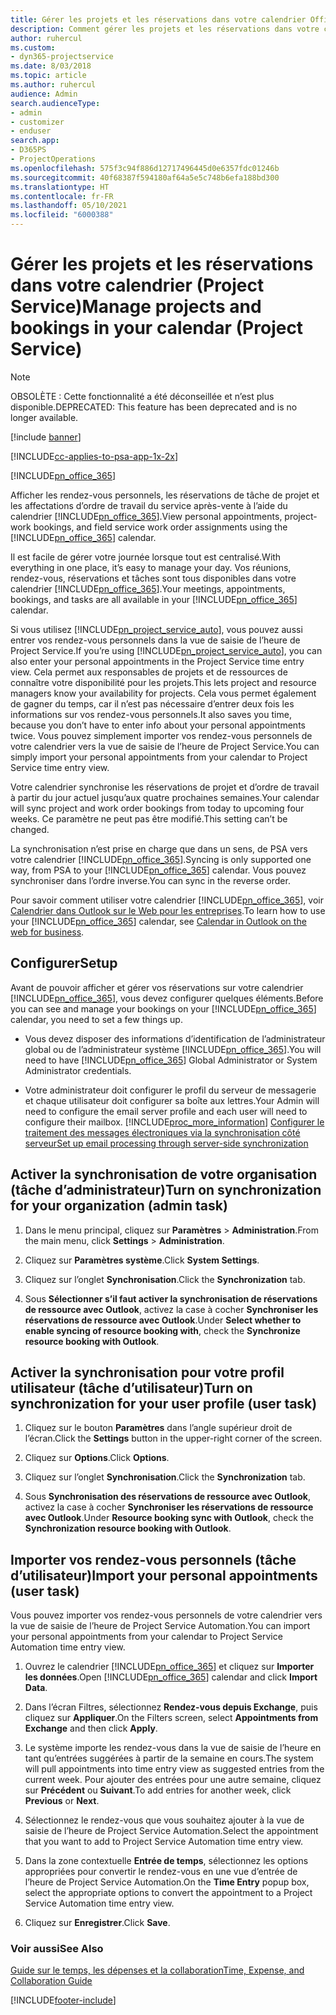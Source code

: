```yaml
---
title: Gérer les projets et les réservations dans votre calendrier Office 365
description: Comment gérer les projets et les réservations dans votre calendrier Office 365
author: ruhercul
ms.custom:
- dyn365-projectservice
ms.date: 8/03/2018
ms.topic: article
ms.author: ruhercul
audience: Admin
search.audienceType:
- admin
- customizer
- enduser
search.app:
- D365PS
- ProjectOperations
ms.openlocfilehash: 575f3c94f886d12717496445d0e6357fdc01246b
ms.sourcegitcommit: 40f68387f594180af64a5e5c748b6efa188bd300
ms.translationtype: HT
ms.contentlocale: fr-FR
ms.lasthandoff: 05/10/2021
ms.locfileid: "6000388"
---
```

# <a name="manage-projects-and-bookings-in-your-calendar-project-service"></a><span data-ttu-id="12557-103">Gérer les projets et les réservations dans votre calendrier (Project Service)</span><span class="sxs-lookup"><span data-stu-id="12557-103">Manage projects and bookings in your calendar (Project Service)</span></span>

> [!Note]
> <span data-ttu-id="12557-104">OBSOLÈTE : Cette fonctionnalité a été déconseillée et n’est plus disponible.</span><span class="sxs-lookup"><span data-stu-id="12557-104">DEPRECATED: This feature has been deprecated and is no longer available.</span></span>

[!include [banner](../includes/psa-now-project-operations.md)]

[!INCLUDE[cc-applies-to-psa-app-1x-2x](../includes/cc-applies-to-psa-app-1x-2x.md)]

[!INCLUDE[pn_office_365](../includes/pn-office-365.md)] 

<span data-ttu-id="12557-105">Afficher les rendez-vous personnels, les réservations de tâche de projet et les affectations d’ordre de travail du service après-vente à l’aide du calendrier [!INCLUDE[pn_office_365](../includes/pn-office-365.md)].</span><span class="sxs-lookup"><span data-stu-id="12557-105">View personal appointments, project-work bookings, and field service work order assignments using the [!INCLUDE[pn_office_365](../includes/pn-office-365.md)] calendar.</span></span>  
  
 <span data-ttu-id="12557-106">Il est facile de gérer votre journée lorsque tout est centralisé.</span><span class="sxs-lookup"><span data-stu-id="12557-106">With everything in one place, it’s easy to manage your day.</span></span> <span data-ttu-id="12557-107">Vos réunions, rendez-vous, réservations et tâches sont tous disponibles dans votre calendrier [!INCLUDE[pn_office_365](../includes/pn-office-365.md)].</span><span class="sxs-lookup"><span data-stu-id="12557-107">Your meetings, appointments, bookings, and tasks are all available in your [!INCLUDE[pn_office_365](../includes/pn-office-365.md)] calendar.</span></span>  
  
 <span data-ttu-id="12557-108">Si vous utilisez [!INCLUDE[pn_project_service_auto](../includes/pn-project-service-auto.md)], vous pouvez aussi entrer vos rendez-vous personnels dans la vue de saisie de l’heure de Project Service.</span><span class="sxs-lookup"><span data-stu-id="12557-108">If you’re using [!INCLUDE[pn_project_service_auto](../includes/pn-project-service-auto.md)], you can also enter your personal appointments in the Project Service time entry view.</span></span> <span data-ttu-id="12557-109">Cela permet aux responsables de projets et de ressources de connaître votre disponibilité pour les projets.</span><span class="sxs-lookup"><span data-stu-id="12557-109">This lets project and resource managers know your availability for projects.</span></span> <span data-ttu-id="12557-110">Cela vous permet également de gagner du temps, car il n’est pas nécessaire d’entrer deux fois les informations sur vos rendez-vous personnels.</span><span class="sxs-lookup"><span data-stu-id="12557-110">It also saves you time, because you don’t have to enter info about your personal appointments twice.</span></span> <span data-ttu-id="12557-111">Vous pouvez simplement importer vos rendez-vous personnels de votre calendrier vers la vue de saisie de l’heure de Project Service.</span><span class="sxs-lookup"><span data-stu-id="12557-111">You can simply import your personal appointments from your calendar to Project Service time entry view.</span></span>  
  
 <span data-ttu-id="12557-112">Votre calendrier synchronise les réservations de projet et d’ordre de travail à partir du jour actuel jusqu’aux quatre prochaines semaines.</span><span class="sxs-lookup"><span data-stu-id="12557-112">Your calendar will sync project and work order bookings from today to upcoming four weeks.</span></span> <span data-ttu-id="12557-113">Ce paramètre ne peut pas être modifié.</span><span class="sxs-lookup"><span data-stu-id="12557-113">This setting can’t be changed.</span></span>  
  
 <span data-ttu-id="12557-114">La synchronisation n’est prise en charge que dans un sens, de PSA vers votre calendrier [!INCLUDE[pn_office_365](../includes/pn-office-365.md)].</span><span class="sxs-lookup"><span data-stu-id="12557-114">Syncing is only supported one way, from PSA to your [!INCLUDE[pn_office_365](../includes/pn-office-365.md)] calendar.</span></span> <span data-ttu-id="12557-115">Vous pouvez synchroniser dans l’ordre inverse.</span><span class="sxs-lookup"><span data-stu-id="12557-115">You can sync in the reverse order.</span></span> 
  
 <span data-ttu-id="12557-116">Pour savoir comment utiliser votre calendrier [!INCLUDE[pn_office_365](../includes/pn-office-365.md)], voir [Calendrier dans Outlook sur le Web pour les entreprises](https://support.office.com/article/Calendar-in-Outlook-on-the-web-for-business-5219c457-d1fe-4c2f-9032-1a816b88e936).</span><span class="sxs-lookup"><span data-stu-id="12557-116">To learn how to use your [!INCLUDE[pn_office_365](../includes/pn-office-365.md)] calendar, see [Calendar in Outlook on the web for business](https://support.office.com/article/Calendar-in-Outlook-on-the-web-for-business-5219c457-d1fe-4c2f-9032-1a816b88e936).</span></span>  
  
## <a name="setup"></a><span data-ttu-id="12557-117">Configurer</span><span class="sxs-lookup"><span data-stu-id="12557-117">Setup</span></span>  
 <span data-ttu-id="12557-118">Avant de pouvoir afficher et gérer vos réservations sur votre calendrier [!INCLUDE[pn_office_365](../includes/pn-office-365.md)], vous devez configurer quelques éléments.</span><span class="sxs-lookup"><span data-stu-id="12557-118">Before you can see and manage your bookings on your [!INCLUDE[pn_office_365](../includes/pn-office-365.md)] calendar, you need to set a few things up.</span></span>  
  
- <span data-ttu-id="12557-119">Vous devez disposer des informations d’identification de l’administrateur global ou de l’administrateur système [!INCLUDE[pn_office_365](../includes/pn-office-365.md)].</span><span class="sxs-lookup"><span data-stu-id="12557-119">You will need to have [!INCLUDE[pn_office_365](../includes/pn-office-365.md)] Global Administrator or System Administrator credentials.</span></span>  
  
- <span data-ttu-id="12557-120">Votre administrateur doit configurer le profil du serveur de messagerie et chaque utilisateur doit configurer sa boîte aux lettres.</span><span class="sxs-lookup"><span data-stu-id="12557-120">Your Admin will need to configure the email server profile and each user will need to configure their mailbox.</span></span> [!INCLUDE[proc_more_information](../includes/proc-more-information.md)] <span data-ttu-id="12557-121">[Configurer le traitement des messages électroniques via la synchronisation côté serveur](/dynamics365/customerengagement/on-premises/admin/set-up-server-side-synchronization-of-email-appointments-contacts-and-tasks)</span><span class="sxs-lookup"><span data-stu-id="12557-121">[Set up email processing through server-side synchronization](/dynamics365/customerengagement/on-premises/admin/set-up-server-side-synchronization-of-email-appointments-contacts-and-tasks)</span></span>  
  
## <a name="turn-on-synchronization-for-your-organization-admin-task"></a><span data-ttu-id="12557-122">Activer la synchronisation de votre organisation (tâche d’administrateur)</span><span class="sxs-lookup"><span data-stu-id="12557-122">Turn on synchronization for your organization (admin task)</span></span>  
  
1.  <span data-ttu-id="12557-123">Dans le menu principal, cliquez sur **Paramètres** > **Administration**.</span><span class="sxs-lookup"><span data-stu-id="12557-123">From the main menu, click **Settings** > **Administration**.</span></span>  
  
2.  <span data-ttu-id="12557-124">Cliquez sur **Paramètres système**.</span><span class="sxs-lookup"><span data-stu-id="12557-124">Click **System Settings**.</span></span>  
  
3.  <span data-ttu-id="12557-125">Cliquez sur l’onglet **Synchronisation**.</span><span class="sxs-lookup"><span data-stu-id="12557-125">Click the **Synchronization** tab.</span></span>  
  
4.  <span data-ttu-id="12557-126">Sous **Sélectionner s’il faut activer la synchronisation de réservations de ressource avec Outlook**, activez la case à cocher **Synchroniser les réservations de ressource avec Outlook**.</span><span class="sxs-lookup"><span data-stu-id="12557-126">Under **Select whether to enable syncing of resource booking with**, check the **Synchronize resource booking with Outlook**.</span></span>  
  
## <a name="turn-on-synchronization-for-your-user-profile-user-task"></a><span data-ttu-id="12557-127">Activer la synchronisation pour votre profil utilisateur (tâche d’utilisateur)</span><span class="sxs-lookup"><span data-stu-id="12557-127">Turn on synchronization for your user profile (user task)</span></span>  
  
1.  <span data-ttu-id="12557-128">Cliquez sur le bouton **Paramètres** dans l’angle supérieur droit de l’écran.</span><span class="sxs-lookup"><span data-stu-id="12557-128">Click the **Settings** button in the upper-right corner of the screen.</span></span>  
  
2.  <span data-ttu-id="12557-129">Cliquez sur **Options**.</span><span class="sxs-lookup"><span data-stu-id="12557-129">Click **Options**.</span></span>  
  
3.  <span data-ttu-id="12557-130">Cliquez sur l’onglet **Synchronisation**.</span><span class="sxs-lookup"><span data-stu-id="12557-130">Click the **Synchronization** tab.</span></span>  
  
4.  <span data-ttu-id="12557-131">Sous **Synchronisation des réservations de ressource avec Outlook**, activez la case à cocher **Synchroniser les réservations de ressource avec Outlook**.</span><span class="sxs-lookup"><span data-stu-id="12557-131">Under **Resource booking sync with Outlook**, check the **Synchronization resource booking with Outlook**.</span></span>  
  
## <a name="import-your-personal-appointments-user-task"></a><span data-ttu-id="12557-132">Importer vos rendez-vous personnels (tâche d’utilisateur)</span><span class="sxs-lookup"><span data-stu-id="12557-132">Import your personal appointments (user task)</span></span>  
 <span data-ttu-id="12557-133">Vous pouvez importer vos rendez-vous personnels de votre calendrier vers la vue de saisie de l’heure de Project Service Automation.</span><span class="sxs-lookup"><span data-stu-id="12557-133">You can import your personal appointments from your calendar to Project Service Automation time entry view.</span></span>  
  
1. <span data-ttu-id="12557-134">Ouvrez le calendrier [!INCLUDE[pn_office_365](../includes/pn-office-365.md)] et cliquez sur **Importer les données**.</span><span class="sxs-lookup"><span data-stu-id="12557-134">Open [!INCLUDE[pn_office_365](../includes/pn-office-365.md)] calendar and click **Import Data**.</span></span>  
  
2. <span data-ttu-id="12557-135">Dans l’écran Filtres, sélectionnez **Rendez-vous depuis Exchange**, puis cliquez sur **Appliquer**.</span><span class="sxs-lookup"><span data-stu-id="12557-135">On the Filters screen, select **Appointments from Exchange** and then click **Apply**.</span></span>  
  
3. <span data-ttu-id="12557-136">Le système importe les rendez-vous dans la vue de saisie de l’heure en tant qu’entrées suggérées à partir de la semaine en cours.</span><span class="sxs-lookup"><span data-stu-id="12557-136">The system will pull appointments into time entry view as suggested entries from the current week.</span></span> <span data-ttu-id="12557-137">Pour ajouter des entrées pour une autre semaine, cliquez sur **Précédent** ou **Suivant**.</span><span class="sxs-lookup"><span data-stu-id="12557-137">To add entries for another week, click **Previous** or **Next**.</span></span>  
  
4. <span data-ttu-id="12557-138">Sélectionnez le rendez-vous que vous souhaitez ajouter à la vue de saisie de l’heure de Project Service Automation.</span><span class="sxs-lookup"><span data-stu-id="12557-138">Select the appointment that you want to add to Project Service Automation time entry view.</span></span>  
  
5. <span data-ttu-id="12557-139">Dans la zone contextuelle **Entrée de temps**, sélectionnez les options appropriées pour convertir le rendez-vous en une vue d’entrée de l’heure de Project Service Automation.</span><span class="sxs-lookup"><span data-stu-id="12557-139">On the **Time Entry** popup box, select the appropriate options to convert the appointment to a Project Service Automation time entry view.</span></span>  
  
6. <span data-ttu-id="12557-140">Cliquez sur **Enregistrer**.</span><span class="sxs-lookup"><span data-stu-id="12557-140">Click **Save**.</span></span>  
  
### <a name="see-also"></a><span data-ttu-id="12557-141">Voir aussi</span><span class="sxs-lookup"><span data-stu-id="12557-141">See Also</span></span>  
 [<span data-ttu-id="12557-142">Guide sur le temps, les dépenses et la collaboration</span><span class="sxs-lookup"><span data-stu-id="12557-142">Time, Expense, and Collaboration Guide</span></span>](../psa/time-expense-collaboration-guide.md)


[!INCLUDE[footer-include](../includes/footer-banner.md)]